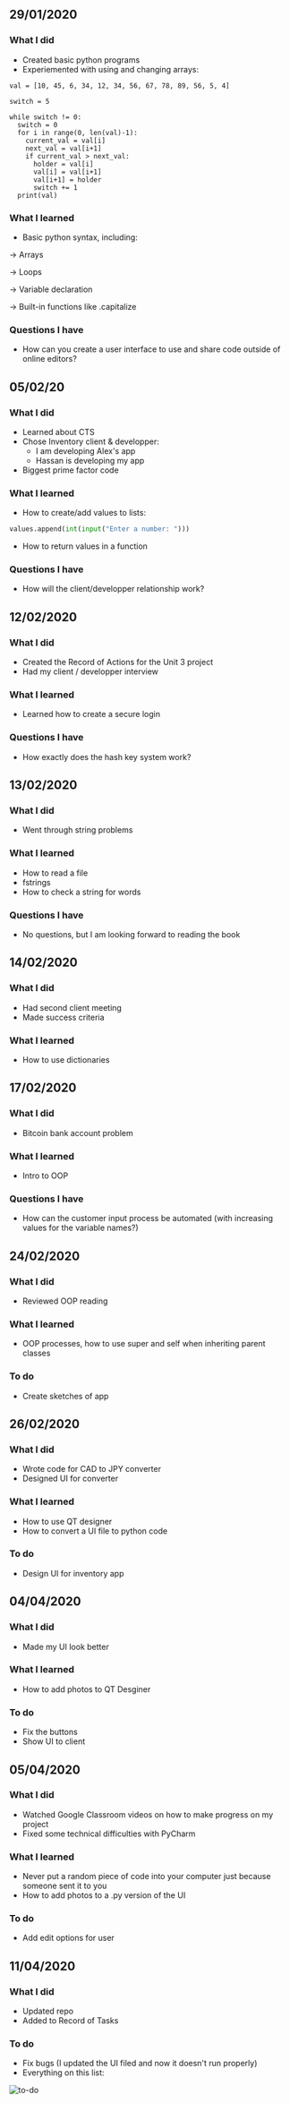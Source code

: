 29/01/2020
---

### What I did
* Created basic python programs
* Experiemented with using and changing arrays:
```
val = [10, 45, 6, 34, 12, 34, 56, 67, 78, 89, 56, 5, 4]

switch = 5

while switch != 0:
  switch = 0
  for i in range(0, len(val)-1):
    current_val = val[i]
    next_val = val[i+1]
    if current_val > next_val:
      holder = val[i]
      val[i] = val[i+1]
      val[i+1] = holder
      switch += 1
  print(val)
```

### What I learned
* Basic python syntax, including:

&rightarrow; Arrays

&rightarrow; Loops

&rightarrow; Variable declaration

&rightarrow; Built-in functions like .capitalize

### Questions I have
* How can you create a user interface to use and share code outside of online editors?


05/02/20
---

### What I did
* Learned about CTS
* Chose Inventory client & developper:
  * I am developing Alex's app
  * Hassan is developing my app
* Biggest prime factor code

### What I learned
* How to create/add values to lists:
```.py
values.append(int(input("Enter a number: ")))
```
* How to return values in a function

### Questions I have
* How will the client/developper relationship work?


12/02/2020
--

### What I did
* Created the Record of Actions for the Unit 3 project
* Had my client / developper interview

### What I learned
* Learned how to create a secure login

### Questions I have
* How exactly does the hash key system work?


13/02/2020
--

### What I did
* Went through string problems

### What I learned
* How to read a file
* fstrings
* How to check a string for words

### Questions I have
* No questions, but I am looking forward to reading the book

14/02/2020
--

### What I did
* Had second client meeting
* Made success criteria

### What I learned
* How to use dictionaries

17/02/2020
---

### What I did
* Bitcoin bank account problem

### What I learned
* Intro to OOP

### Questions I have
* How can the customer input process be automated (with increasing values for the variable names?)

24/02/2020
---

### What I did
* Reviewed OOP reading

### What I learned
* OOP processes, how to use super and self when inheriting parent classes

### To do
* Create sketches of app


26/02/2020
--

### What I did
* Wrote code for CAD to JPY converter
* Designed UI for converter

### What I learned
* How to use QT designer
* How to convert a UI file to python code

### To do
* Design UI for inventory app


04/04/2020
--

### What I did
* Made my UI look better

### What I learned
* How to add photos to QT Desginer

### To do
* Fix the buttons
* Show UI to client

05/04/2020
---

### What I did
* Watched Google Classroom videos on how to make progress on my project
* Fixed some technical difficulties with PyCharm

### What I learned
* Never put a random piece of code into your computer just because someone sent it to you
* How to add photos to a .py version of the UI

### To do
* Add edit options for user

11/04/2020
--

### What I did
* Updated repo
* Added to Record of Tasks

### To do
* Fix bugs (I updated the UI filed and now it doesn't run properly)
* Everything on this list:

![to-do](images/todo.png)
